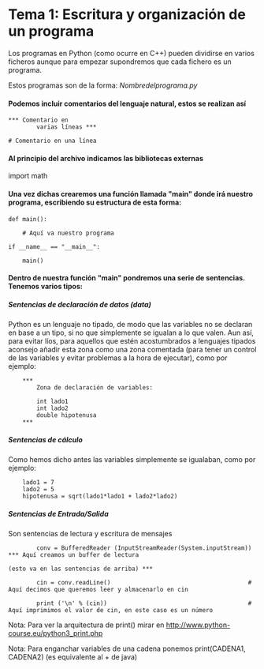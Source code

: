Tema 1: Escritura y organización de un programa
===============================================

Los programas en Python (como ocurre en C++) pueden dividirse en varios ficheros aunque para empezar supondremos que cada fichero es un programa. 

Estos programas son de la forma: _Nombredelprograma.py_

#### Podemos incluir comentarios del lenguaje natural, estos se realizan así

	*** Comentario en 
			varias líneas ***

	# Comentario en una línea

#### Al principio del archivo indicamos las bibliotecas externas

import math

#### Una vez dichas crearemos una función llamada "main" donde irá nuestro programa, escribiendo su estructura de esta forma:

	def main():

    	# Aquí va nuestro programa

	if __name__ == "__main__":  

    	main()


#### Dentro de nuestra función "main" pondremos una serie de sentencias. Tenemos varios tipos:

##### Sentencias de declaración de datos (data)

Python es un lenguaje no tipado, de modo que las variables no se declaran en base a un tipo, si no que simplemente se igualan a lo que valen. Aun así, para evitar líos, para aquellos que estén acostumbrados a lenguajes tipados aconsejo añadir esta zona como una zona comentada (para tener un control de las variables y evitar problemas a la hora de ejecutar), como por ejemplo:

		***
			Zona de declaración de variables:

			int lado1
			int lado2
			double hipotenusa
		***

##### Sentencias de cálculo

Como hemos dicho antes las variables simplemente se igualaban, como por ejemplo:

		lado1 = 7
		lado2 = 5
		hipotenusa = sqrt(lado1*lado1 + lado2*lado2)

##### Sentencias de Entrada/Salida

Son sentencias de lectura y escritura de mensajes

			conv = BufferedReader (InputStreamReader(System.inputStream))	*** Aquí creamos un buffer de lectura 
																				(esto va en las sentencias de arriba) ***

			cin = conv.readLine() 										# Aquí decimos que queremos leer y almacenarlo en cin
			
			print ('\n' % (cin))										# Aquí imprimimos el valor de cin, en este caso es un número

Nota: Para ver la arquitectura de print() mirar en http://www.python-course.eu/python3_print.php

Nota: Para enganchar variables de una cadena ponemos print(CADENA1, CADENA2) (es equivalente al + de java)


